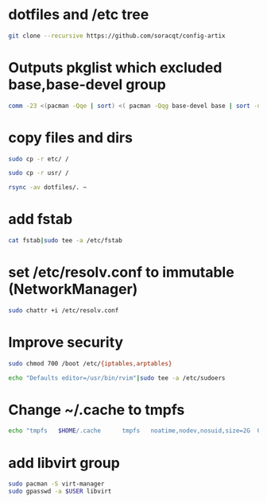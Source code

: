 # dotfiles and /etc tree

```bash
git clone --recursive https://github.com/soracqt/config-artix
```

# Outputs pkglist which excluded base,base-devel group

```bash
comm -23 <(pacman -Qqe | sort) <( pacman -Qqg base-devel base | sort -u) > pkglist.txt
```

# copy files and dirs

```bash
sudo cp -r etc/ /
```

```bash
sudo cp -r usr/ /
```

```bash
rsync -av dotfiles/. ~
```

# add fstab

```bash
cat fstab|sudo tee -a /etc/fstab
```

# set /etc/resolv.conf to immutable (NetworkManager)

```bash
sudo chattr +i /etc/resolv.conf
```

# Improve security

```bash
sudo chmod 700 /boot /etc/{iptables,arptables}
```

```bash
echo "Defaults editor=/usr/bin/rvim"|sudo tee -a /etc/sudoers
```

# Change ~/.cache to tmpfs

```bash
echo "tmpfs   $HOME/.cache      tmpfs   noatime,nodev,nosuid,size=2G  0       0"|sudo tee -a /etc/fstab
```

# add libvirt group

```bash
sudo pacman -S virt-manager
sudo gpasswd -a $USER libvirt
```
